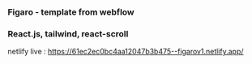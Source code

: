 ### Figaro - template from webflow

### React.js, tailwind, react-scroll

netlify live : https://61ec2ec0bc4aa12047b3b475--figarov1.netlify.app/
